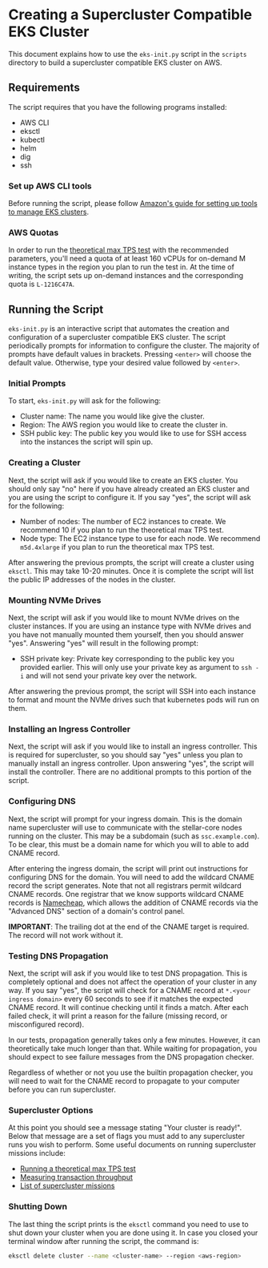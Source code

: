 # Creating a Supercluster Compatible EKS Cluster

This document explains how to use the `eks-init.py` script in the `scripts`
directory to build a supercluster compatible EKS cluster on AWS.

## Requirements

The script requires that you have the following programs installed:
* AWS CLI
* eksctl
* kubectl
* helm
* dig
* ssh

### Set up AWS CLI tools

Before running the script, please follow
[Amazon's guide for setting up tools to manage EKS clusters](https://docs.aws.amazon.com/eks/latest/userguide/setting-up.html).

### AWS Quotas

In order to run the [theoretical max TPS test](theoretical-max-tps.md) with the
recommended parameters, you'll need a quota of at least 160 vCPUs for on-demand
M instance types in the region you plan to run the test in. At the time of
writing, the script sets up on-demand instances and the corresponding quota is
`L-1216C47A`.

## Running the Script

`eks-init.py` is an interactive script that automates the creation and
configuration of a supercluster compatible EKS cluster. The script periodically
prompts for information to configure the cluster. The majority of prompts have
default values in brackets. Pressing `<enter>` will choose the default value.
Otherwise, type your desired value followed by `<enter>`.

### Initial Prompts

To start, `eks-init.py` will ask for the following:

* Cluster name: The name you would like give the cluster.
* Region: The AWS region you would like to create the cluster in.
* SSH public key: The public key you would like to use for SSH access into the
  instances the script will spin up.

### Creating a Cluster

Next, the script will ask if you would like to create an EKS cluster.  You
should only say "no" here if you have already created an EKS cluster and you are
using the script to configure it.  If you say "yes", the script will ask for the
following:

* Number of nodes: The number of EC2 instances to create. We recommend 10 if you
  plan to run the theoretical max TPS test.
* Node type: The EC2 instance type to use for each node. We recommend
  `m5d.4xlarge` if you plan to run the theoretical max TPS test.

After answering the previous prompts, the script will create a cluster using
`eksctl`. This may take 10-20 minutes. Once it is complete the script will list
the public IP addresses of the nodes in the cluster.

### Mounting NVMe Drives

Next, the script will ask if you would like to mount NVMe drives on the cluster
instances. If you are using an instance type with NVMe drives and you have not
manually mounted them yourself, then you should answer "yes". Answering "yes"
will result in the following prompt:

* SSH private key: Private key corresponding to the public key you provided
  earlier. This will only use your private key as argument to `ssh -i` and will
  not send your private key over the network.

After answering the previous prompt, the script will SSH into each instance to
format and mount the NVMe drives such that kubernetes pods will run on them.

### Installing an Ingress Controller

Next, the script will ask if you would like to install an ingress controller.
This is required for supercluster, so you should say "yes" unless you plan to
manually install an ingress controller. Upon answering "yes", the script will
install the controller. There are no additional prompts to this portion of the
script.

### Configuring DNS

Next, the script will prompt for your ingress domain. This is the domain name
supercluster will use to communicate with the stellar-core nodes running on the
cluster. This may be a subdomain (such as `ssc.example.com`). To be clear, this
must be a domain name for which you will to able to add CNAME record.

After entering the ingress domain, the script will print out instructions for
configuring DNS for the domain. You will need to add the wildcard CNAME record
the script generates. Note that not all registrars permit wildcard CNAME
records. One registrar that we know supports wildcard CNAME records is
[Namecheap](https://www.namecheap.com/), which allows the addition of CNAME
records via the "Advanced DNS" section of a domain's control panel.

**IMPORTANT**: The trailing dot at the end of the CNAME target is required. The
record will not work without it.

### Testing DNS Propagation

Next, the script will ask if you would like to test DNS propagation. This is
completely optional and does not affect the operation of your cluster in any
way. If you say "yes", the script will check for a CNAME record at
`*.<your ingress domain>` every 60 seconds to see if it matches the expected
CNAME record. It will continue checking until it finds a match. After each
failed check, it will print a reason for the failure (missing record, or
misconfigured record).

In our tests, propagation generally takes only a few minutes. However, it can
theoretically take much longer than that. While waiting for propagation, you
should expect to see failure messages from the DNS propagation checker.

Regardless of whether or not you use the builtin propagation checker, you will
need to wait for the CNAME record to propagate to your computer before you can
run supercluster.

### Supercluster Options

At this point you should see a message stating "Your cluster is ready!". Below
that message are a set of flags you must add to any supercluster runs you wish
to perform. Some useful documents on running supercluster missions include:

* [Running a theoretical max TPS test](theoretical-max-tps.md)
* [Measuring transaction throughput](measuring-transaction-throughput.md)
* [List of supercluster missions](missions.md)

### Shutting Down

The last thing the script prints is the `eksctl` command you need to use to shut
down your cluster when you are done using it. In case you closed your terminal
window after running the script, the command is:

```bash
eksctl delete cluster --name <cluster-name> --region <aws-region>
```
